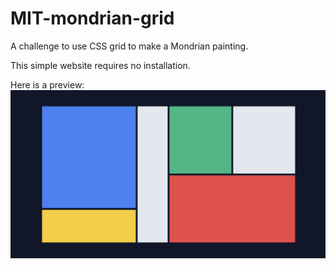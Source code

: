 # MIT-mondrian-grid

A challenge to use CSS grid to make a Mondrian painting.

This simple website requires no installation.

Here is a preview:
![](preview.png)

